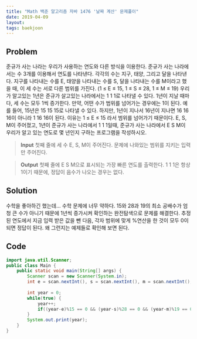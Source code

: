 ```yaml
---
title: "Math 백준 알고리즘 자바 1476 '날짜 계산' 문제풀이"
date: 2019-04-09
layout:
tags: baekjoon
---
```



## Problem
준규가 사는 나라는 우리가 사용하는 연도와 다른 방식을 이용한다. 준규가 사는 나라에서는 수 3개를 이용해서 연도를 나타낸다. 각각의 수는 지구, 태양, 그리고 달을 나타낸다.
지구를 나타내는 수를 E, 태양을 나타내는 수를 S, 달을 나타내는 수를 M이라고 했을 때, 이 세 수는 서로 다른 범위를 가진다. (1 ≤ E ≤ 15, 1 ≤ S ≤ 28, 1 ≤ M ≤ 19)
우리가 알고있는 1년은 준규가 살고있는 나라에서는 1 1 1로 나타낼 수 있다. 1년이 지날 때마다, 세 수는 모두 1씩 증가한다. 만약, 어떤 수가 범위를 넘어가는 경우에는 1이 된다.
예를 들어, 15년은 15 15 15로 나타낼 수 있다. 하지만, 1년이 지나서 16년이 지나면 16 16 16이 아니라 1 16 16이 된다. 이유는 1 ≤ E ≤ 15 라서 범위를 넘어가기 때문이다.
E, S, M이 주어졌고, 1년이 준규가 사는 나라에서 1 1 1일때, 준규가 사는 나라에서 E S M이 우리가 알고 있는 연도로 몇 년인지 구하는 프로그램을 작성하시오.

> <b>Input</b>
첫째 줄에 세 수 E, S, M이 주어진다. 문제에 나와있는 범위를 지키는 입력만 주어진다.

> <b>Output</b>
첫째 줄에 E S M으로 표시되는 가장 빠른 연도를 출력한다. 1 1 1은 항상 1이기 때문에, 정답이 음수가 나오는 경우는 없다.

## Solution
수학을 좋아하긴 했는데... 수학 문제에 너무 약하다. 15와 28과 19의 최소 공배수가 엄청 큰 수가 아니기 때문에 1년씩 증가시켜 확인하는 완전탐색으로 문제를 해결한다.
추정된 연도에서 지금 입력 받은 값을 뺀 다음, 각자 범위에 맞게 %연산을 한 것이 모두 0이 되면 정답이 된다. 왜 그런지는 예제들로 확인해 보면 된다.


## Code
```java
import java.util.Scanner;
public class Main {
	public static void main(String[] args) {
		Scanner scan = new Scanner(System.in);
		int e = scan.nextInt(), s = scan.nextInt(), m = scan.nextInt();
		
		int year = 0;
		while(true) {
			year++;
			if((year-e)%15 == 0 && (year-s)%28 == 0 && (year-m)%19 == 0) break;
		}
		System.out.print(year);
	}
}
```
